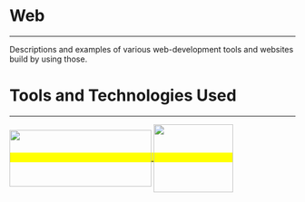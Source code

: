 # Web
--------
Descriptions and examples of various web-development tools and websites build by using those.

# Tools and Technologies Used
-------------------------

<mark>
<a href="https://www.freepnglogos.com/uploads/html5-logo-png/html5-logo-devextreme-multi-purpose-controls-html-javascript-3.png">
  <img align="center" src="https://www.freepnglogos.com/uploads/html5-logo-png/html5-logo-devextreme-multi-purpose-controls-html-javascript-3.png" width="250" height="100"/>
</a>
<!--
<a href="https://commons.bmstu.wiki/images/b/b8/Bootstrap.png">
  <img align="center" src="https://commons.bmstu.wiki/images/b/b8/Bootstrap.png" width="120" height="150"/>
</a>
-->
<a href="https://download.logo.wine/logo/Bootstrap_(front-end_framework)/Bootstrap_(front-end_framework)-Logo.wine.png">
  <img align="center" src="https://download.logo.wine/logo/Bootstrap_(front-end_framework)/Bootstrap_(front-end_framework)-Logo.wine.png" width="140" height="120"/>
</a>
</mark>  
